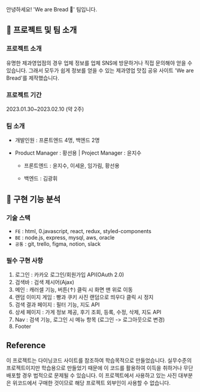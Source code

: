 안녕하세요! 'We are Bread 🥨' 팀입니다.

## 📌 프로젝트 및 팀 소개

### 프로젝트 소개

유명한 제과영업점의 경우 업체 정보를 업체 SNS에 방문하거나 직접 문의해야 얻을 수 있습니다.
그래서 모두가 쉽게 정보를 얻을 수 있는 제과영업 맛집 공유 사이트 'We are Bread'를 제작했습니다.

### 프로젝트 기간

2023.01.30~2023.02.10 (약 2주)

### 팀 소개

- 개발인원 : 프론트엔드 4명, 백엔드 2명

- Product Manager : 황선용 | Project Manager : 윤지수

  - 프론트엔드 : 윤지수, 이세윤, 임가림, 황선용

  - 백엔드 : 김광휘

## 📌 구현 기능 분석

### 기술 스택

- `FE` : html, 
0.javascript, react, redux, styled-components
- `BE` : node.js, express, mysql, aws, oracle
- `공통` : git, trello, figma, notion, slack

### 필수 구현 사항

1. 로그인 : 카카오 로그인/회원가입 API(OAuth 2.0)
2. 검색바 : 검색 제시어(Ajax)
3. 메인 : 캐러셀 기능, 버튼(↑) 클릭 시 화면 맨 위로 이동
4. 랜덤 이미지 게임 : 빵과 쿠키 사진 랜덤으로 띄우다 클릭 시 정지
5. 검색 결과 페이지 : 필터 기능, 지도 API
6. 상세 페이지 : 가게 정보 제공, 후기 조회, 등록, 수정, 삭제, 지도 API 
7. Nav : 검색 기능, 로그인 시 메뉴 항목 (로그인 -> 로그아웃으로 변경)
8. Footer

## Reference

이 프로젝트는 다이닝코드 사이트를 참조하여 학습목적으로 만들었습니다.
실무수준의 프로젝트이지만 학습용으로 만들었기 때문에 이 코드를 활용하여 이득을 취하거나 무단 배포할 경우 법적으로 문제될 수 있습니다.
이 프로젝트에서 사용하고 있는 사진 대부분은 위코드에서 구매한 것이므로 해당 프로젝트 외부인이 사용할 수 없습니다.
